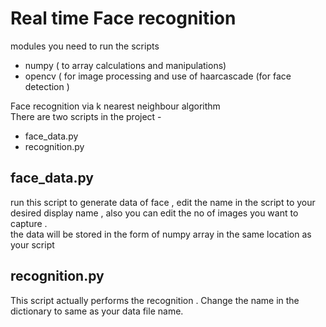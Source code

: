 # Real time Face recognition

modules you need to run the scripts 
  - numpy ( to array calculations and manipulations)  
   - opencv ( for image processing and use of haarcascade (for face detection )


Face recognition via k nearest neighbour algorithm \
There are two scripts in the project -
 - face_data.py
  - recognition.py
  
## face_data.py   
run this script to generate data of face , edit the name in the script to your desired display name , also you can edit the no of images you want to capture . \
the data will be stored in the form of numpy array in the same location as your script

## recognition.py
This script actually performs the recognition . Change the name in the dictionary to same as your data file name. 
